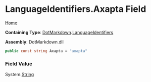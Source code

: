 <a name="_top"></a>

# LanguageIdentifiers\.Axapta Field

[Home](../../../README.md#_top)

**Containing Type**: [DotMarkdown](../../README.md#_top)\.[LanguageIdentifiers](../README.md#_top)

**Assembly**: DotMarkdown\.dll

```csharp
public const string Axapta = "axapta"
```

### Field Value

System\.[String](https://docs.microsoft.com/en-us/dotnet/api/system.string)